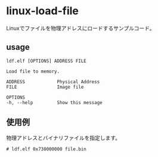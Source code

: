 # linux-load-file
Linuxでファイルを物理アドレスにロードするサンプルコード。

## usage
```
ldf.elf [OPTIONS] ADDRESS FILE

Load file to memory.

ADDRESS            Physical Address
FILE               Image file

OPTIONS
-h, --help         Show this message
```

## 使用例

物理アドレスとバイナリファイルを指定します。

```
# ldf.elf 0x730000000 file.bin
```



